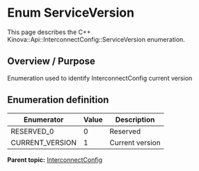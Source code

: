 # Enum ServiceVersion

This page describes the C++ Kinova::Api::InterconnectConfig::ServiceVersion enumeration.

## Overview / Purpose

Enumeration used to identify InterconnectConfig current version

## Enumeration definition

|Enumerator|Value|Description|
|----------|-----|-----------|
|RESERVED\_0|0|Reserved|
|CURRENT\_VERSION|1|Current version|

**Parent topic:** [InterconnectConfig](../references/summary_InterconnectConfig.md)

